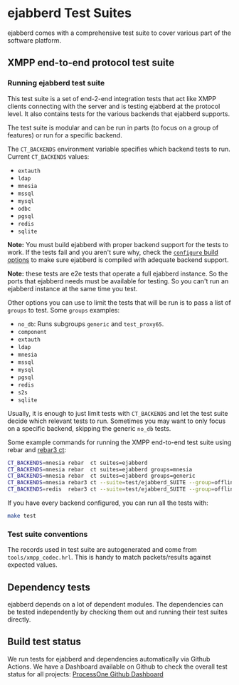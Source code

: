 # ejabberd Test Suites

ejabberd comes with a comprehensive test suite to cover various part of
the software platform.

## XMPP end-to-end protocol test suite

### Running ejabberd test suite

This test suite is a set of end-2-end integration tests that act like XMPP
clients connecting with the server and is testing ejabberd at the protocol
level.  It also contains tests for the various backends that ejabberd supports.

The test suite is modular and can be run in parts (to focus on a group
of features) or run for a specific backend.

The `CT_BACKENDS` environment variable specifies which backend tests to
run. Current `CT_BACKENDS` values:

- `extauth`
- `ldap`
- `mnesia`
- `mssql`
- `mysql`
- `odbc`
- `pgsql`
- `redis`
- `sqlite`

**Note:** You must build ejabberd with proper backend support for the tests to
work. If the tests fail and you aren't sure why, check the
[`configure` build options](../../admin/install/source.md#configure)
to make sure ejabberd is compiled with adequate backend support.

**Note:** these tests are e2e tests that operate a full ejabberd instance.  So
the ports that ejabberd needs must be available for testing.  So you can't run
an ejabberd instance at the same time you test.

Other options you can use to limit the tests that will be run is to pass a list
of `groups` to test. Some `groups` examples:

- `no_db`: Runs subgroups `generic` and `test_proxy65`.
- `component`
- `extauth`
- `ldap`
- `mnesia`
- `mssql`
- `mysql`
- `pgsql`
- `redis`
- `s2s`
- `sqlite`

Usually, it is enough to just limit tests with `CT_BACKENDS` and let the test
suite decide which relevant tests to run. Sometimes you may want to only focus
on a specific backend, skipping the generic `no_db` tests.

Some example commands for running the XMPP end-to-end test suite
using rebar and [rebar3 ct](https://rebar3.org/docs/testing/ct/):

``` sh
CT_BACKENDS=mnesia rebar  ct suites=ejabberd
CT_BACKENDS=mnesia rebar  ct suites=ejabberd groups=mnesia
CT_BACKENDS=mnesia rebar  ct suites=ejabberd groups=generic
CT_BACKENDS=mnesia rebar3 ct --suite=test/ejabberd_SUITE --group=offline_flex,offline_send_all
CT_BACKENDS=redis  rebar3 ct --suite=test/ejabberd_SUITE --group=offline_flex,offline_send_all
```

If you have every backend configured, you can run all the tests with:

``` sh
make test
```

### Test suite conventions

The records used in test suite are autogenerated and come from
`tools/xmpp_codec.hrl`. This is handy to match packets/results against expected
values.

## Dependency tests

ejabberd depends on a lot of dependent modules. The dependencies can be tested
independently by checking them out and running their test suites directly.

## Build test status

We run tests for ejabberd and dependencies automatically via Github Actions. We
have a Dashboard available on Github to check the overall test status for all
projects: [ProcessOne Github Dashboard](https://processone.github.io/)
